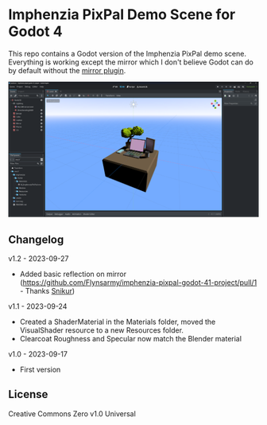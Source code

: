 # Imphenzia PixPal Demo Scene for Godot 4

This repo contains a Godot version of the Imphenzia PixPal demo scene. Everything is working except the mirror which I don't believe Godot can do by default without the [mirror plugin](https://godotengine.org/asset-library/asset/1378).

![Screenshot of the demo scene running in Godot 4](https://github.com/Flynsarmy/imphenzia-pixpal-godot-41-project/blob/master/Assets/screenshot.png?raw=true)

## Changelog

v1.2 - 2023-09-27
* Added basic reflection on mirror (https://github.com/Flynsarmy/imphenzia-pixpal-godot-41-project/pull/1 - Thanks [Snikur](https://github.com/Snikur))

v1.1 - 2023-09-24
* Created a ShaderMaterial in the Materials folder, moved the VisualShader resource to a new Resources folder.
* Clearcoat Roughness and Specular now match the Blender material


v1.0 - 2023-09-17
* First version

## License

Creative Commons Zero v1.0 Universal
